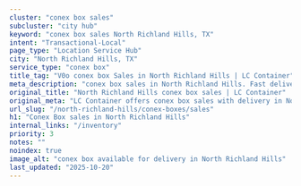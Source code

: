 ```yaml
---
cluster: "conex box sales"
subcluster: "city hub"
keyword: "conex box sales North Richland Hills, TX"
intent: "Transactional-Local"
page_type: "Location Service Hub"
city: "North Richland Hills, TX"
service_type: "conex box"
title_tag: "V0o conex box Sales in North Richland Hills | LC Container"
meta_description: "conex box sales in North Richland Hills. Fast delivery, competitive pricing. Serving conex boxes area. Quote ID: UZ0. Call (214) 524-4168 for your free quote today."
original_title: "North Richland Hills conex box sales | LC Container"
original_meta: "LC Container offers conex box sales with delivery in North Richland Hills, TX. Local. Fast quotes. Since 2003."
url_slug: "/north-richland-hills/conex-boxes/sales"
h1: "Conex Box sales in North Richland Hills"
internal_links: "/inventory"
priority: 3
notes: ""
noindex: true
image_alt: "conex box available for delivery in North Richland Hills"
last_updated: "2025-10-20"
---
```


<!-- TODO: Add unique city/inventory copy, images, and internal links here. -->
